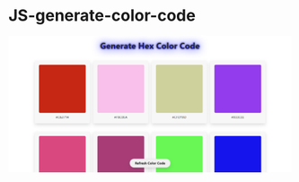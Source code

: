 # JS-generate-color-code
![Screenshot from 2020-08-06 23-23-06](https://github.com/Mamun13/JS-generate-color-code/blob/main/Capture.PNG)
